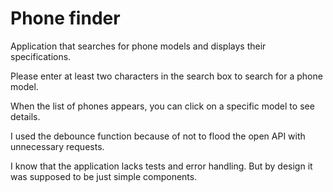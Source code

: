 # Phone finder

Application that searches for phone models and displays their specifications.

Please enter at least two characters in the search box to search for a phone model.

When the list of phones appears, you can click on a specific model to see details.

I used the debounce function because of not to flood the open API with unnecessary requests.

I know that the application lacks tests and error handling. But by design it was supposed to be just simple components.

